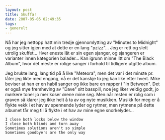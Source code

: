```yaml
---
layout: post
title: Skuffa!
date: 2007-05-05 02:49:35
tags: 
- generelt
---
```

Nå har jeg nettopp hatt min tredje gjennomlytting av "Minutes to Midnight" og jeg sitter igjen med at dette er en lang "pzizz"... Jeg er rett og slett utrolig skuffet... Hver eneste låt er sin egen sjanger, og sjangeren er varianter innen kategorien balader... Kan igrunn minne litt om "The Black Album", hvor det meste er rolige sanger i forhold til tidligere utgitte album.

Jeg brukte lang, lang tid på å like "Meteora", men det var i det minste pr. låter jeg likte med engang, nå er det kanskje to jeg kan like etter hvert. Mike beviser at han er en habil sanger og ikke bare en rapper i "In Between". Det er også mye fremheving av "Dave" sitt basspill, noe jeg liker veldig godt, jo mørkere toner jo mer koser ørene mine seg. Men når resten er rolig som i graven så klarer jeg ikke helt å ta av og nyte musikken. Musikk for meg er å flykte vekk i et hav av spennende lyder og rytmer, men rytmene på dette albumet får meg til å flykte i et hav av mine egne snorkelyder...

	I close both locks below the window
	I close both blinds and turn away
	Sometimes solutions aren't so simple
	Sometimes goodbye's are the only way